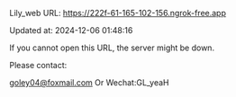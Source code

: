 Lily_web URL: https://222f-61-165-102-156.ngrok-free.app

Updated at: 2024-12-06 01:48:16

If you cannot open this URL, the server might be down.

Please contact: 

goley04@foxmail.com Or Wechat:GL_yeaH